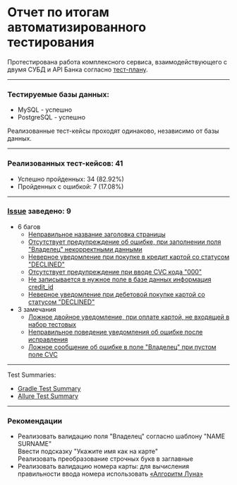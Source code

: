 # Отчет по итогам автоматизированного тестирования

 Протестирована работа комплексного сервиса, взаимодействующего с двумя СУБД и API Банка согласно [тест-плану]().
___
### Тестируемые базы данных:
* MySQL - успешно
* PostgreSQL - успешно

Реализованные тест-кейсы проходят одинаково, независимо от базы данных.
___
### Реализованных тест-кейсов: 41

* Успешно пройденных: 34 (82.92%)
* Пройденных с ошибкой: 7 (17.08%)
___
### [Issue](https://github.com/DoroshenkoDenis/AutomatizationDiplomaProject/issues) заведено: 9

* 6 багов
    * [Неправильное название заголовка страницы](https://github.com/DoroshenkoDenis/AutomatizationDiplomaProject/issues/8)
    * [Отсутствует предупреждение об ошибке, при заполнении поля "Владелец" некорректными данными](https://github.com/DoroshenkoDenis/AutomatizationDiplomaProject/issues/7)
    * [Неверное уведомление при покупке в кредит картой со статусом "DECLINED"](https://github.com/DoroshenkoDenis/AutomatizationDiplomaProject/issues/4)
    * [Отсутствует предупреждение при вводе CVC кода "000"](https://github.com/DoroshenkoDenis/AutomatizationDiplomaProject/issues/3)
    * [Не записывается в нужное поле в базе данных информация credit_id](https://github.com/DoroshenkoDenis/AutomatizationDiplomaProject/issues/2)
    * [Неверное уведомление при дебетовой покупке картой со статусом "DECLINED"](https://github.com/DoroshenkoDenis/AutomatizationDiplomaProject/issues/1)
* 3 замечания
    * [Ложное двойное уведомление, при оплате картой, не входящей в набор тестовых](https://github.com/DoroshenkoDenis/AutomatizationDiplomaProject/issues/9)
    * [Неправильное поведение уведомления об ошибке после исправления](https://github.com/DoroshenkoDenis/AutomatizationDiplomaProject/issues/6)
    * [Ложное сообщение об ошибке в поле "Владелец" при пустом поле CVC](https://github.com/DoroshenkoDenis/AutomatizationDiplomaProject/issues/5)
___
Test Summaries:
* [Gradle Test Summary](https://automatization-diploma-project-reports.vercel.app/)
* [Allure Test Summary](https://automatization-diploma-project-allure-test-summary.vercel.app/)
___
### Рекомендации
* Реализовать валидацию поля "Владелец" согласно шаблону "NAME SURNAME"  
  Ввести подсказку "Укажите имя как на карте"  
  Реализовать преобразование строчных букв в заглавные  
* Реализовать валидацию номера карты: для вычисления правильности ввода номера использовать [«Алгоритм Луна»](https://ru.wikipedia.org/wiki/%D0%90%D0%BB%D0%B3%D0%BE%D1%80%D0%B8%D1%82%D0%BC_%D0%9B%D1%83%D0%BD%D0%B0)
